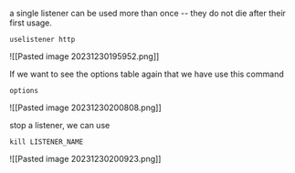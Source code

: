 
 a single listener can be used more than once -- they do not die after their first usage.
 ```
 uselistener http
```
![[Pasted image 20231230195952.png]]

If we want to see the options table again that we have use this command
```
options
```
![[Pasted image 20231230200808.png]]

stop a listener, we can use 
```
kill LISTENER_NAME
```
![[Pasted image 20231230200923.png]]

